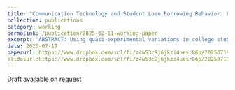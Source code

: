 ```yaml
---
title: "Communication Technology and Student Loan Borrowing Behavior: Evidence from the Rollout of Facebook"
collection: publications
category: working
permalink: /publication/2025-02-11-working-paper
excerpt: 'ABSTRACT: Using quasi-experimental variations in college students’ exposure to Facebook, I document the unintended consequences of communication technology on student loan borrowing behavior. My estimates show that the rollout of Facebook at a college reduces the number of student loan recipients by 7.965%, equivalent to approximately 215 fewer recipients based on the sample mean. I also find consistent declines in both the number and dollar amount of disbursements. Utilizing the variations in state minimum wage and college location, I provide evidence that these effects are driven by improved part-time job search efficiency. Further analysis suggests the reallocation of student loans in the context of Facebook, associated with racial minority status, ex-ante human capital investment, and the rent-seeking behavior of private for-profit institutions. Taken together, the findings indicate that communication technology can reduce students’ reliance on student loans by enhancing labor market engagement. This study offers insights into the demand-side determinants of student loan borrowing and reveals how the diffusion of digital platforms influences the allocation of debt resources, informing policy considerations.'
date: 2025-07-19
paperurl: https://www.dropbox.com/scl/fi/z4w53c9j6jkzi4uesr86p/20250719_working-paper.pdf?rlkey=69oqcjte91utabqws85zmco0m&dl=0
slidesurl:https://www.dropbox.com/scl/fi/z4w53c9j6jkzi4uesr86p/20250719_working-paper.pdf?rlkey=69oqcjte91utabqws85zmco0m&dl=0
---
```

Draft available on request
